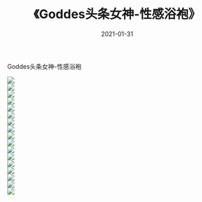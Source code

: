 ﻿---
layout: post
title:  《Goddes头条女神-性感浴袍》
date:   2021-01-31
img: http://img.660000.xyz/Sharelink/网络美图/2021/Goddes头条女神-性感浴袍/000.jpg
categories: [美女, 清纯, 唯美]
---

Goddes头条女神-性感浴袍

  ![](http://img.660000.xyz/Sharelink/网络美图/2021/Goddes头条女神-性感浴袍/001.jpg) <br> ![](http://img.660000.xyz/Sharelink/网络美图/2021/Goddes头条女神-性感浴袍/002.jpg) <br> ![](http://img.660000.xyz/Sharelink/网络美图/2021/Goddes头条女神-性感浴袍/003.jpg) <br> ![](http://img.660000.xyz/Sharelink/网络美图/2021/Goddes头条女神-性感浴袍/004.jpg) <br> ![](http://img.660000.xyz/Sharelink/网络美图/2021/Goddes头条女神-性感浴袍/005.jpg) <br> ![](http://img.660000.xyz/Sharelink/网络美图/2021/Goddes头条女神-性感浴袍/006.jpg) <br> ![](http://img.660000.xyz/Sharelink/网络美图/2021/Goddes头条女神-性感浴袍/007.jpg) <br> ![](http://img.660000.xyz/Sharelink/网络美图/2021/Goddes头条女神-性感浴袍/008.jpg) <br> ![](http://img.660000.xyz/Sharelink/网络美图/2021/Goddes头条女神-性感浴袍/009.jpg) <br> ![](http://img.660000.xyz/Sharelink/网络美图/2021/Goddes头条女神-性感浴袍/010.jpg) <br> ![](http://img.660000.xyz/Sharelink/网络美图/2021/Goddes头条女神-性感浴袍/011.jpg) <br> ![](http://img.660000.xyz/Sharelink/网络美图/2021/Goddes头条女神-性感浴袍/012.jpg) <br> ![](http://img.660000.xyz/Sharelink/网络美图/2021/Goddes头条女神-性感浴袍/013.jpg) <br> ![](http://img.660000.xyz/Sharelink/网络美图/2021/Goddes头条女神-性感浴袍/014.jpg) <br> ![](http://img.660000.xyz/Sharelink/网络美图/2021/Goddes头条女神-性感浴袍/015.jpg) <br> ![](http://img.660000.xyz/Sharelink/网络美图/2021/Goddes头条女神-性感浴袍/016.jpg) <br> ![](http://img.660000.xyz/Sharelink/网络美图/2021/Goddes头条女神-性感浴袍/017.jpg) <br>